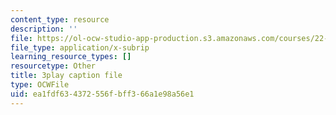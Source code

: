 ```yaml
---
content_type: resource
description: ''
file: https://ol-ocw-studio-app-production.s3.amazonaws.com/courses/22-15-essential-numerical-methods-fall-2014/ea1fdf634372556fbff366a1e98a56e1_LhPZwdhutgU.vtt
file_type: application/x-subrip
learning_resource_types: []
resourcetype: Other
title: 3play caption file
type: OCWFile
uid: ea1fdf63-4372-556f-bff3-66a1e98a56e1
---
```

